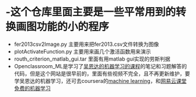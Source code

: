 # -这个仓库里面主要是一些平常用到的转换画图功能的小的程序
- fer2013csv2Image.py 主要用来把fer2013.csv文件转换为图像
- plotActivateFunction.py 主要用来画几个激活函数用来演示
- routh_criterion_matlab_gui.tar 里面有用matlab gui实现的劳斯判据
- Openclassroom_ML是学习了[吴恩达的机器学习的课程](http://openclassroom.stanford.edu/MainFolder/CoursePage.php?course=MachineLearning)的笔记和习题解答的代码，但是这个网站是很早前的，里面有些视频不完全，且不再更新维护，要学吴恩达的机器学习，还可去coursera的[machine learning](https://www.coursera.org/learn/machine-learning)，和[网易云课堂免费的机器学习](https://study.163.com/course/courseMain.htm?courseId=1004570029&_trace_c_p_k2_=d1ca3a8656aa40fe9633a5f5bd360bd3)
